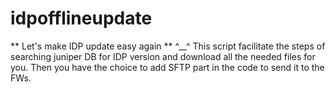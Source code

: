 # idpofflineupdate
** Let's make IDP update easy again ** ^__^
This script facilitate the steps of searching juniper DB for IDP version and download all the needed files for you. 
Then you have the choice to add SFTP part in the code to send it to the FWs. 
